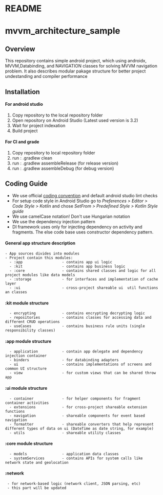 
# README
# mvvm_architecture_sample
## Overview
This repository contains simple android project, which using androidx, MVVM,Databinding, and NAVIGATION classes for solving MVVM navigation problem.
It also describes modular pakage structure for better project undestanding and compiler performance
## Installation
#### For android studio
  1. Copy repository to the local repository folder
  2. Open repository on Android Studio (Latest used version is 3.2)
  3. Wait for project indexation
  4. Build project

#### For CI and grade
  1. Copy repository to local repository folder
  2. run : .gradlew clean
  3. run : .gradlew assembleRelease (for release version)
  4. run : .gradlew assembleDebug (for debug version)

## Coding Guide

- We use official [coding convention](https://kotlinlang.org/docs/reference/coding-conventions.html) and default android studio lint checks
- For setup code style in Android Studio go to *Preferences > Editor > Code Style > Kotlin* and chose *SetFrom > Predefined Style > Kotlin Style guide*
- We use camelCase notation! Don't use Hungarian notation
- We use the dependency injection pattern
- DI framework uses only for injecting dependency on activity and fragments. The else code base uses constructor dependency pattern.

#### General app structure description
    - App sources divides into modules
    - Project contain this modules:
      - :app                  - contains app ui logic
      - :kit                  - contains app business logic
      - :core                 - contains shared classes and logic for all project modules like data models
      - :storage              - for interfaces and implementation of cache layer
      - :ui                   - cross-project shareable ui  util functions an classes

#### :kit module structure
      - encrypting            - contains encrypting decrypting logic
      - repositories          - contains classes for accessing data and different CRUD operations
      - useCases              - contains business rule units (single responsibility classes)

#### :app module structure
      - application           - contain app delegate and dependency injection container
      - binders               - for databinding adapters
      - ui                    - contains implementations of screens and common UI structure
      - view                  - for custom views that can be shared throw app

#### :ui module structure
      - container             - for helper components for fragment container activities
      - extensions            - for cross-project shareable extension functions
      - navigation            - shareable components for event based navigation
      - formatter             - shareable converters that help represent different types of data on ui (DateTime as date string, for example)
      - utils                 - shareable utility classes

#### :core module structure
      - models                - application data classes
      - systemServices        - contains APIs for system calls like network state and geolocation

#### :network
     - for network-based logic (network client, JSON parsing, etc)
     - this part will be updated

